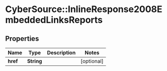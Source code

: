 # CyberSource::InlineResponse2008EmbeddedLinksReports

## Properties
Name | Type | Description | Notes
------------ | ------------- | ------------- | -------------
**href** | **String** |  | [optional] 


